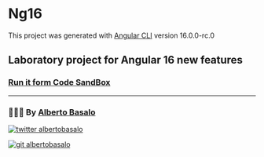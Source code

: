 # Ng16

This project was generated with [Angular CLI](https://github.com/angular/angular-cli) version 16.0.0-rc.0

## Laboratory project for Angular 16 new features

### [Run it form Code SandBox](https://codesandbox.io/p/github/AlbertoBasalo/ng16/main?file=%2FREADME.md&workspace=%257B%2522activeFileId%2522%253A%2522clezehjpq0001g4g140yxecyf%2522%252C%2522openFiles%2522%253A%255B%2522%252FREADME.md%2522%255D%252C%2522sidebarPanel%2522%253A%2522EXPLORER%2522%252C%2522gitSidebarPanel%2522%253A%2522COMMIT%2522%252C%2522spaces%2522%253A%257B%2522clezehlgy00153n6lbvysxsf0%2522%253A%257B%2522key%2522%253A%2522clezehlgy00153n6lbvysxsf0%2522%252C%2522name%2522%253A%2522Default%2522%252C%2522devtools%2522%253A%255B%257B%2522type%2522%253A%2522PREVIEW%2522%252C%2522taskId%2522%253A%2522start%2522%252C%2522port%2522%253A4200%252C%2522key%2522%253A%2522clezmddqt00sy3n6m4p2bikrv%2522%252C%2522isMinimized%2522%253Afalse%257D%252C%257B%2522type%2522%253A%2522TASK_LOG%2522%252C%2522taskId%2522%253A%2522start%2522%252C%2522key%2522%253A%2522clezmd6ze00n23n6myhwa4gkn%2522%252C%2522isMinimized%2522%253Afalse%257D%255D%257D%257D%252C%2522currentSpace%2522%253A%2522clezehlgy00153n6lbvysxsf0%2522%252C%2522spacesOrder%2522%253A%255B%2522clezehlgy00153n6lbvysxsf0%2522%255D%252C%2522hideCodeEditor%2522%253Afalse%257D)

---

<footer>
  <h3>🧑🏼‍💻 By <a href="https://albertobasalo.dev" target="blank">Alberto Basalo</a> </h3>
  <p>
    <a href="https://twitter.com/albertobasalo" target="blank">
      <img src="https://img.shields.io/twitter/follow/albertobasalo?logo=twitter&style=for-the-badge" alt="twitter albertobasalo" />
    </a>
  </p>
  <p>
    <a href="https://github.com/albertobasalo" target="blank">
      <img 
        src="https://img.shields.io/github/followers/albertobasalo?logo=github&label=profile albertobasalo&style=for-the-badge" alt="git albertobasalo" />
    </a>
  </p>
</footer>
